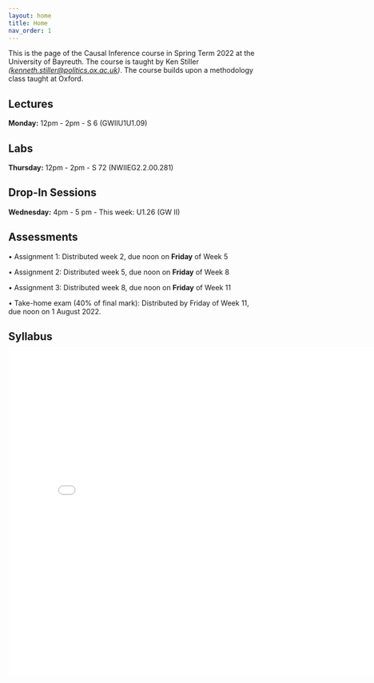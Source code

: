 ```yaml
---
layout: home
title: Home
nav_order: 1
---
```




This is the page of the Causal Inference course in Spring Term 2022 at the University of Bayreuth. The course is taught by Ken Stiller *(kenneth.stiller@politics.ox.ac.uk)*. The course builds upon a methodology class taught at Oxford.


## Lectures

**Monday:** 12pm - 2pm - S 6 (GWIIU1U1.09)

## Labs

**Thursday:** 12pm - 2pm - 	S 72 (NWIIEG2.2.00.281) 

## Drop-In Sessions

**Wednesday:** 4pm - 5 pm - This week: U1.26 (GW II)


## Assessments

• Assignment 1: Distributed week 2, due noon on **Friday** of Week 5

• Assignment 2: Distributed week 5, due noon on **Friday** of Week 8

• Assignment 3: Distributed week 8, due noon on **Friday** of Week 11

• Take-home exam (40% of final mark): Distributed by Friday of Week 11, due noon on 1 August 2022.


## Syllabus


<embed src="CI_22_Syllabus___Bayreuth.pdf" width="800" height="650" 
 type="application/pdf">
